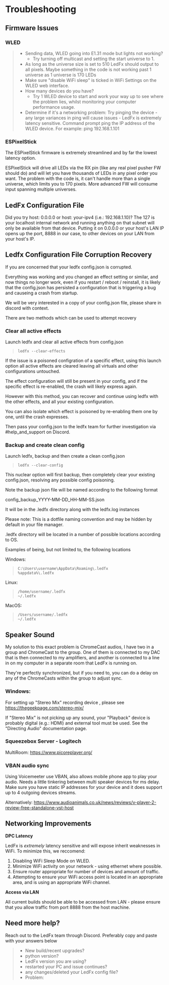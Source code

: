 # Troubleshooting

## Firmware Issues

### WLED

> -   Sending data, WLED going into E1.31 mode but lights not working?
>     -   Try turning off multicast and setting the start universe to 1.
> -   As long as the universe size is set to 510 LedFx should output to
>     all pixels. Maybe something in the code is not working past 1
>     universe as 1 universe is 170 LEDs
> -   Make sure \"disable WiFi sleep\" is ticked in WiFi Settings on the
>     WLED web interface.
> -   How many devices do you have?
>     -   Try 1 WLED device to start and work your way up to see where
>         the problem lies, whilst monitoring your computer performance
>         usage.
> -   Determine if it's a networking problem: Try pinging the device -
>     any large variances in ping will cause issues - LedFx is extremely
>     latency sensitive. Command prompt ping the IP address of the WLED
>     device. For example: ping 192.168.1.101

### ESPixelStick

The ESPixelStick firmware is extremely streamlined and by far the lowest
latency option.

ESPixelStick will drive all LEDs via the RX pin (like any real pixel
pusher FW should do) and will let you have thousands of LEDs in any
pixel order you want. The problem with the code is, it can\'t handle
more than a single universe, which limits you to 170 pixels. More
advanced FW will consume input spanning multiple universes.

## LedFx Configuration File

Did you try host: 0.0.0.0 or host: your-ipv4 (i.e.: 192.168.1.10)? The
127 is your localhost internal network and running anything on that
subnet will only be available from that device. Putting it on 0.0.0.0 or
your host\'s LAN IP opens up the port, 8888 in our case, to other
devices on your LAN from your host\'s IP.

## Ledfx Configuration File Corruption Recovery

If you are concerned that your ledfx config.json is corrupted.

Everything was working and you changed an effect setting or similar, and
now things no longer work, even if you restart / reboot / reinstall, it
is likely that the config.json has persisted a configuration that is
triggering a bug and causeing a crash from startup.

We will be very interested in a copy of your config.json file, please
share in discord with context.

There are two methods which can be used to attempt recovery

### Clear all active effects

Launch ledfx and clear all active effects from config.json

> ``` console
> ledfx --clear-effects
> ```

If the issue is a poisoned configration of a specific effect, using this
launch option all active effects are cleared leaving all virtuals and
other configurations untouched.

The effect configuration will still be present in your config, and if
the specific effect is re-enabled, the crash will likely express again.

However with this method, you can recover and continue using ledfx with
the other effects, and all your existing configuration.

You can also isolate which effect is poisoned by re-enabling them one by
one, until the crash expresses.

Then pass your config.json to the ledfx team for further investigation
via #help_and_support on Discord.

### Backup and create clean config

Launch ledfx, backup and then create a clean config.json

> ``` console
> ledfx --clear-config
> ```

This nuclear option will first backup, then completely clear your
existing config.json, resolving any possible config poisoning.

Note the backup json file will be named according to the following
format

config_backup_YYYY-MM-DD_HH-MM-SS.json

It will be in the .ledfx directory along with the ledfx.log instances

Please note: This is a dotfile naming convention and may be hidden by
default in your file manager.

.ledfx directory will be located in a number of possible locations
according to OS.

Examples of being, but not limited to, the following locations

Windows:

> ``` console
> C:\Users\username\AppData\Roaming\.ledfx
> %appdata%\.ledfx
> ```

Linux:

> ``` console
> /home/username/.ledfx
> ~/.ledfx
> ```

MacOS:

> ``` console
> /Users/username/.ledfx
> ~/.ledfx
> ```

## Speaker Sound

My solution to this exact problem is ChromeCast audios, I have two in a
group and ChromeCast to the group. One of them is connected to my DAC
that is then connected to my amplifiers, and another is connected to a
line in on my computer in a separate room that LedFx is running on.

They\'re perfectly synchronized, but if you need to, you can do a delay
on any of the ChromeCasts within the group to adjust sync.

### Windows:

For setting up \"Stereo Mix\" recording device , please see
<https://thegeekpage.com/stereo-mix/>

If \"Stereo Mix\" is not picking up any sound, your \"Playback\" device
is probably digital (e.g.: HDMI) and external tool must be used. See the
\"Directing Audio\" documentation page.

### Squeezebox Server - Logitech

MultiRoom: <https://www.picoreplayer.org/>

### VBAN audio sync

Using Voicemeeter use VBAN, also allows mobile phone app to play your
audio. Needs a little tinkering between multi speaker devices for ms
delay. Make sure you have static IP addresses for your device and it
does support up to 4 outgoing devices streams.

Alternatively:
<https://www.audioanimals.co.uk/news/reviews/v-player-2-review-free-standalone-vst-host>

## Networking Improvements

**DPC Latency**

LedFx is *extremely* latency sensitive and will expose inherit
weaknesses in WiFi. To minimize this, we reccomend:

1.  Disabling WiFi Sleep Mode on WLED.
2.  Minimize WiFi activity on your network - using ethernet where
    possible.
3.  Ensure router appropriate for number of devices and amount of
    traffic.
4.  Attempting to ensure your WiFi access point is located in an
    appropriate area, and is using an appropriate WiFi channel.

**Access via LAN**

All current builds should be able to be accessed from LAN - please
ensure that you allow traffic from port 8888 from the host machine.

## Need more help?

Reach out to the LedFx team through Discord. Preferably copy and paste
with your answers below

> -   New build/recent upgrades?
> -   python version?
> -   LedFx version you are using?
> -   restarted your PC and issue continues?
> -   any changes/deleted your LedFx config file?
> -   Problem:
